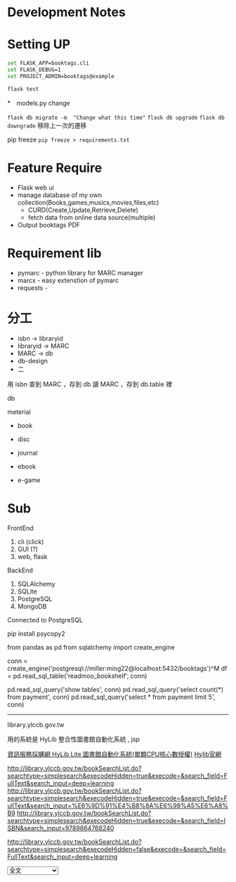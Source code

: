 # Development Notes

# Setting UP

```bash
set FLASK_APP=booktags.cli
set FLASK_DEBUG=1
set PROJECT_ADMIN=booktags@example
```

`flask test`

*　models.py change

`flask db migrate -m  "Change what this time"`
`flask db upgrade`
`flask db downgrade` 移除上一次的遷移


pip freeze `pip freeze > requirements.txt
`


# Feature Require

* Flask web ui
* manage database of my own collection(Books,games,musics,movies,files,etc)
    * CURD(Create,Update,Retrieve,Delete)
    * fetch data from online data source(multiple)
* Output booktags PDF    


# Requirement lib
* pymarc - python library for  MARC manager
* marcx - easy extenstion of pymarc
* requests -


# 分工


* isbn ->  libraryid
* libraryid -> MARC
* MARC -> db
* db-design
* 二

用 isbn 查到  MARC ，存到 db
讀 MARC ，存到 db.table 裡

db 

meterial
* book
* disc
* journal 

* ebook
* e-game



# Sub

FrontEnd
1. cli (click)
2. GUI (?)
3. web, flask

BackEnd
1. SQLAlchemy
1. SQLite
2. PostgreSQL
2. MongoDB



Connected to PostgreSQL
[](https://medium.com/jbennetcodes/how-to-use-pandas-to-access-databases-e4e74e6a329e)


pip install psycopy2

from pandas as pd
from sqlalchemy import create_engine

conn = create_engine('postgresql://miller:ming22@localhost:5432/booktags')^M
df = pd.read_sql_table('readmoo_bookshelf', conn)

pd.read_sql_query('show tables', conn)
pd.read_sql_query('select count(*) from payment', conn)
pd.read_sql_query('select * from payment limit 5', conn)














----
library.ylccb.gov.tw

用的系統是  HyLib 整合性圖書館自動化系統 , jsp

[資訊服務採購網 HyLib Lite 圖書館自動化系統(單顆CPU核心數授權)](https://www.cloudmarketplace.org.tw/order/Match/Software/1050204/8/15081)
[Hylib官網](https://solution.hyweb.com.tw/hylib/)


http://library.ylccb.gov.tw/bookSearchList.do?searchtype=simplesearch&execodeHidden=true&execode=&search_field=FullText&search_input=deep+learning
http://library.ylccb.gov.tw/bookSearchList.do?searchtype=simplesearch&execodeHidden=true&execode=&search_field=FullText&search_input=%E6%9D%91%E4%B8%8A%E6%98%A5%E6%A8%B9
http://library.ylccb.gov.tw/bookSearchList.do?searchtype=simplesearch&execodeHidden=true&execode=&search_field=ISBN&search_input=9789864768240


http://library.ylccb.gov.tw/bookSearchList.do?searchtype=simplesearch&execodeHidden=false&execode=&search_field=FullText&search_input=deep+learning

<select id="search_field" name="search_field">
<option value="FullText">全文</option>
<option value="TI">題名 </option>
<option value="PN">個人作者</option>
<option value="PU">出版者 </option>
<option value='CN'>團體作者</option>
<option value="ISBN">ISBN</option>
<option value="SE">叢書名 </option>
<option value="CNO">索書號 </option>
<option value="ACN">條碼號 </option>


<option value='ISSN'>ISSN </option>
<option value='SU'>主題 </option>

http://library.ylccb.gov.tw/bookDetail.do?id=573643

title
author
publisher
CN'>團體作者
isbn
serial
callnumber


http://library.ylccb.gov.tw/exportISOPage.jsp?books=573643

CLASSTYPE
* <option value="CCL">中文圖書分類法</option>
* <option value="DDC">杜威十進分類法</option>
* 美國國家醫學  NLM


var classtype = {"DDC":[{"name":"全部","code":"all"},{"name":"電腦科學、資訊與總類","code":"0"},{"name":"哲學與心理學","code":"1"},{"name":"宗教","code":"2"},{"name":"社會科學","code":"3"},{"name":"語言","code":"4"},{"name":"自然科學","code":"5"},{"name":"技術應用科學","code":"6"},{"name":"藝術與休閒","code":"7"},{"name":"文學","code":"8"},{"name":"歷史、地理與傳記","code":"9"}],"CCL":[{"name":"全部","code":"all"},{"name":"總論","code":"0"},{"name":"哲學類","code":"1"},{"name":"宗教類","code":"2"},{"name":"科學類","code":"3"},{"name":"應用科學類","code":"4"},{"name":"社會科學類","code":"5"},{"name":"史地類","code":"6"},{"name":"世界史地","code":"7"},{"name":"語言文學類","code":"8"},{"name":"藝術類","code":"9"}],"all":[{"name":"全部","code":"all"}]};





Rer:
1. [UNIMarcReader](https://gist.github.com/isergey/1051026)
2. [Schema/Book](https://schema.org/Book)